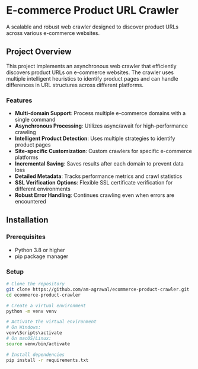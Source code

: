# E-commerce Product URL Crawler

A scalable and robust web crawler designed to discover product URLs across various e-commerce websites.

## Project Overview

This project implements an asynchronous web crawler that efficiently discovers product URLs on e-commerce websites. The crawler uses multiple intelligent heuristics to identify product pages and can handle differences in URL structures across different platforms.

### Features

- **Multi-domain Support**: Process multiple e-commerce domains with a single command
- **Asynchronous Processing**: Utilizes async/await for high-performance crawling
- **Intelligent Product Detection**: Uses multiple strategies to identify product pages
- **Site-specific Customization**: Custom crawlers for specific e-commerce platforms
- **Incremental Saving**: Saves results after each domain to prevent data loss
- **Detailed Metadata**: Tracks performance metrics and crawl statistics
- **SSL Verification Options**: Flexible SSL certificate verification for different environments
- **Robust Error Handling**: Continues crawling even when errors are encountered

## Installation

### Prerequisites
- Python 3.8 or higher
- pip package manager

### Setup

```bash
# Clone the repository
git clone https://github.com/am-agrawal/ecommerce-product-crawler.git
cd ecommerce-product-crawler

# Create a virtual environment
python -m venv venv

# Activate the virtual environment
# On Windows:
venv\Scripts\activate
# On macOS/Linux:
source venv/bin/activate

# Install dependencies
pip install -r requirements.txt
